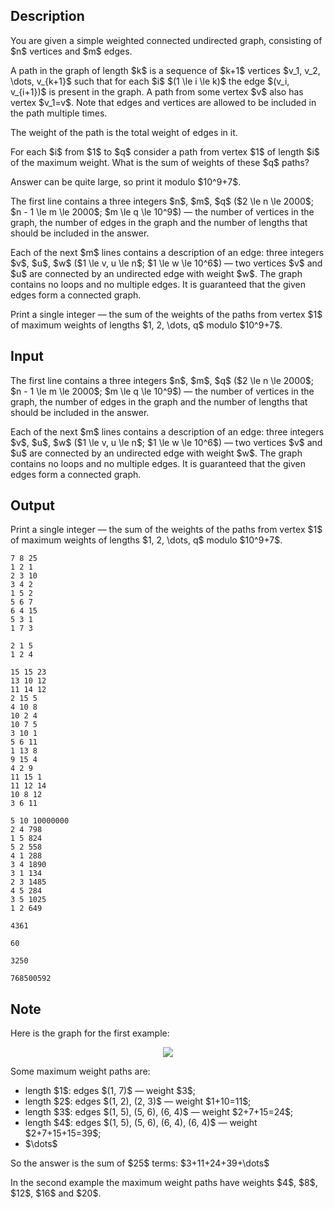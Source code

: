 ## Description

<div><p>You are given a simple weighted connected undirected graph, consisting of $n$ vertices and $m$ edges.</p><p>A path in the graph of length $k$ is a sequence of $k+1$ vertices $v_1, v_2, \dots, v_{k+1}$ such that for each $i$ $(1 \le i \le k)$ the edge $(v_i, v_{i+1})$ is present in the graph. A path from some vertex $v$ also has vertex $v_1=v$. Note that edges and vertices are allowed to be included in the path multiple times.</p><p>The weight of the path is the total weight of edges in it.</p><p>For each $i$ from $1$ to $q$ consider a path from vertex $1$ of length $i$ of the maximum weight. What is the sum of weights of these $q$ paths?</p><p>Answer can be quite large, so print it modulo $10^9+7$.</p></div><div class="input-specification"><p>The first line contains a three integers $n$, $m$, $q$ ($2 \le n \le 2000$; $n - 1 \le m \le 2000$; $m \le q \le 10^9$)&nbsp;— the number of vertices in the graph, the number of edges in the graph and the number of lengths that should be included in the answer.</p><p>Each of the next $m$ lines contains a description of an edge: three integers $v$, $u$, $w$ ($1 \le v, u \le n$; $1 \le w \le 10^6$)&nbsp;— two vertices $v$ and $u$ are connected by an undirected edge with weight $w$. The graph contains no loops and no multiple edges. It is guaranteed that the given edges form a connected graph.</p></div><div class="output-specification"><p>Print a single integer&nbsp;— the sum of the weights of the paths from vertex $1$ of maximum weights of lengths $1, 2, \dots, q$ modulo $10^9+7$.</p></div>

## Input

<p>The first line contains a three integers $n$, $m$, $q$ ($2 \le n \le 2000$; $n - 1 \le m \le 2000$; $m \le q \le 10^9$)&nbsp;— the number of vertices in the graph, the number of edges in the graph and the number of lengths that should be included in the answer.</p><p>Each of the next $m$ lines contains a description of an edge: three integers $v$, $u$, $w$ ($1 \le v, u \le n$; $1 \le w \le 10^6$)&nbsp;— two vertices $v$ and $u$ are connected by an undirected edge with weight $w$. The graph contains no loops and no multiple edges. It is guaranteed that the given edges form a connected graph.</p>

## Output

<p>Print a single integer&nbsp;— the sum of the weights of the paths from vertex $1$ of maximum weights of lengths $1, 2, \dots, q$ modulo $10^9+7$.</p>





```input1
7 8 25
1 2 1
2 3 10
3 4 2
1 5 2
5 6 7
6 4 15
5 3 1
1 7 3
```




```input2
2 1 5
1 2 4
```




```input3
15 15 23
13 10 12
11 14 12
2 15 5
4 10 8
10 2 4
10 7 5
3 10 1
5 6 11
1 13 8
9 15 4
4 2 9
11 15 1
11 12 14
10 8 12
3 6 11
```




```input4
5 10 10000000
2 4 798
1 5 824
5 2 558
4 1 288
3 4 1890
3 1 134
2 3 1485
4 5 284
3 5 1025
1 2 649
```




```output1
4361
```




```output2
60
```




```output3
3250
```




```output4
768500592
```



## Note

<p>Here is the graph for the first example:</p><center> <img class="tex-graphics" src="file://Sxj9n9YN.png" style="max-width: 100.0%;max-height: 100.0%;"> </center><p>Some maximum weight paths are: </p><ul> <li> length $1$: edges $(1, 7)$&nbsp;— weight $3$; </li><li> length $2$: edges $(1, 2), (2, 3)$&nbsp;— weight $1+10=11$; </li><li> length $3$: edges $(1, 5), (5, 6), (6, 4)$&nbsp;— weight $2+7+15=24$; </li><li> length $4$: edges $(1, 5), (5, 6), (6, 4), (6, 4)$&nbsp;— weight $2+7+15+15=39$; </li><li> $\dots$ </li></ul><p>So the answer is the sum of $25$ terms: $3+11+24+39+\dots$</p><p>In the second example the maximum weight paths have weights $4$, $8$, $12$, $16$ and $20$.</p>
